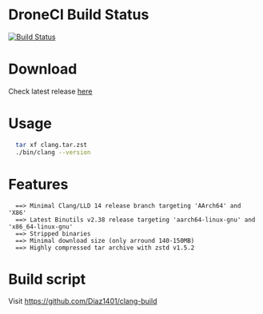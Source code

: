 # DroneCI Build Status
[![Build Status](https://cloud.drone.io/api/badges/Diaz1401/clang-build/status.svg?ref=refs/heads/main)](https://cloud.drone.io/Diaz1401/clang-build)

# Download
Check latest release [here](https://github.com/Diaz1401/clang/releases/latest)

# Usage
```bash
  tar xf clang.tar.zst
  ./bin/clang --version
```
# Features
```
  ==> Minimal Clang/LLD 14 release branch targeting 'AArch64' and 'X86'
  ==> Latest Binutils v2.38 release targeting 'aarch64-linux-gnu' and 'x86_64-linux-gnu'
  ==> Stripped binaries
  ==> Minimal download size (only arround 140-150MB)
  ==> Highly compressed tar archive with zstd v1.5.2
```
# Build script

  Visit https://github.com/Diaz1401/clang-build
